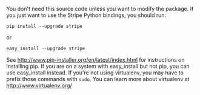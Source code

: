 You don't need this source code unless you want to modify the
package. If you just want to use the Stripe Python bindings, you
should run:

    pip install --upgrade stripe

or

    easy_install --upgrade stripe

See http://www.pip-installer.org/en/latest/index.html for instructions
on installing pip. If you are on a system with easy_install but not
pip, you can use easy_install instead. If you're not using virtualenv,
you may have to prefix those commands with `sudo`. You can learn more
about virtualenv at http://www.virtualenv.org/
